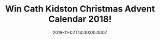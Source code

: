 ---
campaign-uuid: "c-5ebf1079-4400-4639-82cc-c59efd1ec218"
type: "Competition"
category: "Gifts"
date: "2018-11-02T14:00:00.000Z"
end-date: "2019-01-02T23:59:00.000Z"
disable-form: false
is_promoted: false
has_entry_page: true
title: "Win Cath Kidston Christmas Advent Calendar 2018!"
competition-description: "<p>Enjoy the countdown to Christmas with Cath Kidston beauty\
  \ picks. Twenty four beauty selects of hand creams, soaps, body scrubs, cuticle\
  \ creams, Lip Balms & body Lotions. All wrapped up in signature scents or christmassy\
  \ fragrances filled with pine needles, red berries, candied sugar and woods.</p>"
hero-header: "Win Cath Kidston Christmas Advent Calendar 2018!"
terms-confirmation: "N/A"
banner-img: "https://assets.expresslyapp.com/asset-58754818-dcde-409a-9e96-a2aaa026bc96.jpg"
logo-left-href: "http://club.expressly.io"
logo-left-image: "https://assets.expresslyapp.com/asset-797f0204-cfe3-4461-8881-22b46e4d1229.jpg"
logo-left-title: "Expressly Club"
bg-image-hero: "https://assets.expresslyapp.com/asset-5ea5a8a0-b51e-4ae5-8a5a-14123edc6b9d.jpg"
bg-image-first: "https://assets.expresslyapp.com/asset-7ee7a6ef-d9ce-414c-87b1-2c38fe6cbf22.jpg"
section1-content: "<p>Countdown to Christmas with a gorgeous gift every day from our\
  \ brand new Cath Kidston advent calendar. Behind each window you'll find a deliciously-scented,\
  \ luxurious beauty treat, from hand cream to lip balm, soap to body scrub, in a\
  \ selection of pretty prints and fragrances.</p>\r\n<p>Click below for a chance\
  \ to win Cath Kidston Christmas Advent Calendar and get ready to explore the world\
  \ of Cath Kidston bath and body product now!</p>"
entry-title: "Win Cath Kidston Christmas Advent Calendar 2018!"
entry-content: "Enter the draw to win Cath Kidston Christmas Advent Calendar 2018\
  \ by completing the form below before 23:59 on 2nd of January 2018."
has-winner: false
prize-description: "Cath Kidston Christmas Advent Calendar 2018."
special-conditions: "Multiple entries are allowed up to one every day."
---